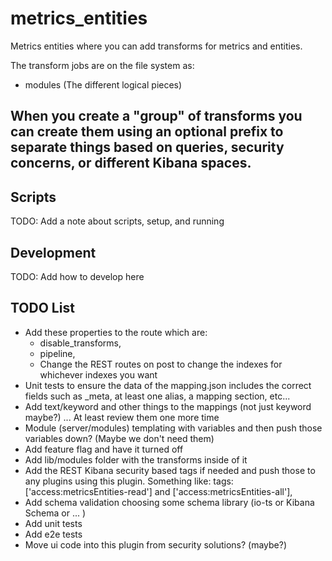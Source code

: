 # metrics_entities

Metrics entities where you can add transforms for metrics and entities.

The transform jobs are on the file system as:
 - modules (The different logical pieces)
  
When you create a "group" of transforms you can create them using an optional prefix to separate things based on queries, security concerns, or different Kibana spaces.
---

## Scripts

TODO: Add a note about scripts, setup, and running

## Development

TODO: Add how to develop here

## TODO List
- Add these properties to the route which are:
  - disable_transforms,
  - pipeline,
   - Change the REST routes on post to change the indexes for whichever indexes you want
 - Unit tests to ensure the data of the mapping.json includes the correct fields such as
   _meta, at least one alias, a mapping section, etc... 
 - Add text/keyword and other things to the mappings (not just keyword maybe?) ... At least review them one more time
 - Module (server/modules) templating with variables and then push those variables down? (Maybe we don't need them)
 - Add feature flag and have it turned off
 - Add lib/modules folder with the transforms inside of it
 - Add the REST Kibana security based tags if needed and push those to any plugins using this plugin. Something like: tags: ['access:metricsEntities-read'] and ['access:metricsEntities-all'],
 - Add schema validation choosing some schema library (io-ts or Kibana Schema or ... )
 - Add unit tests
 - Add e2e tests
 - Move ui code into this plugin from security solutions? (maybe?)
